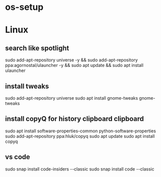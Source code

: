 # os-setup

# Linux


## search  like spotlight

sudo add-apt-repository universe -y && sudo add-apt-repository ppa:agornostal/ulauncher -y && sudo apt update && sudo apt install ulauncher

## install tweaks

 sudo add-apt-repository universe
 sudo apt install gnome-tweaks
 gnome-tweaks


## install copyQ for history clipboard clipboard

sudo apt install software-properties-common python-software-properties
sudo add-apt-repository ppa:hluk/copyq
sudo apt update
sudo apt install copyq

## vs code
sudo snap install code-insiders --classic
sudo snap install code --classic
